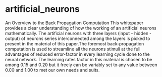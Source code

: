 # artificial_neurons
An Overview to the Back Propagation Computation
This whitepaper provides a clear understanding of how the working of an artificial neurons
mathematically. The artificial neurons with three layers (input - hidden - output) of 
neurons series interconnected among the layers is picked to present in the material of 
this paper.The foremost back-propagation computation is used to streamline all the neurons
stimuli at the full advantages of reduced error-factor in every learning cycle done to 
the neural network. The learning rates factor in this material is chosen to be among 
0.15 and 0.20 but it freely can be variably set to any value between 0.00 and 1.00 
to met our own needs and suits.


